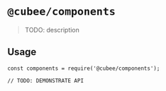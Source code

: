 # `@cubee/components`

> TODO: description

## Usage

```
const components = require('@cubee/components');

// TODO: DEMONSTRATE API
```
